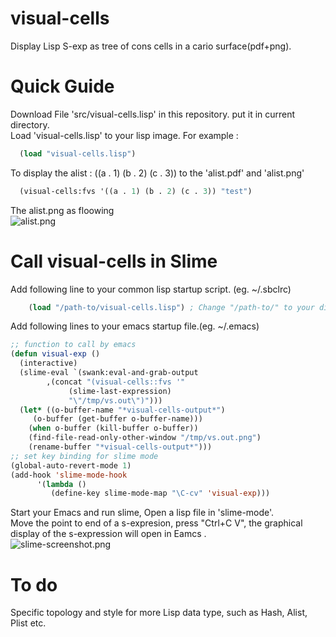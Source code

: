 # visual-cells
Display Lisp S-exp as tree of cons cells in a cario surface(pdf+png).

Quick Guide
===
Download File 'src/visual-cells.lisp' in this repository. put it in current directory.<br>
Load 'visual-cells.lisp' to your lisp image. For example : 
```lisp
  (load "visual-cells.lisp")
```
To display  the  alist : ((a . 1) (b . 2) (c . 3)) to the 'alist.pdf' and 'alist.png'
```lisp
  (visual-cells:fvs '((a . 1) (b . 2) (c . 3)) "test")
```
The alist.png as floowing<br>
![alist.png](https://raw.githubusercontent.com/cuichaox/visual-cells/master/demo/alist.png)

Call visual-cells in Slime
===
Add following line to your common lisp startup script. (eg. ~/.sbclrc)<br>
```lisp
    (load "/path-to/visual-cells.lisp") ; Change "/path-to/" to your directory.
```
Add following lines to your emacs startup file.(eg. ~/.emacs)<br>

```lisp
;; function to call by emacs
(defun visual-exp ()
  (interactive)
  (slime-eval `(swank:eval-and-grab-output
		,(concat "(visual-cells::fvs '"
			 (slime-last-expression)
			 "\"/tmp/vs.out\")")))
  (let* ((o-buffer-name "*visual-cells-output*")
	 (o-buffer (get-buffer o-buffer-name)))
    (when o-buffer (kill-buffer o-buffer))
    (find-file-read-only-other-window "/tmp/vs.out.png")
    (rename-buffer "*visual-cells-output*")))
;; set key binding for slime mode
(global-auto-revert-mode 1)
(add-hook 'slime-mode-hook
	  '(lambda ()
	     (define-key slime-mode-map "\C-cv" 'visual-exp)))
```
Start your Emacs and  run slime, Open a lisp file in 'slime-mode'.<br>
Move the point to end of a s-expresion, press "Ctrl+C V", the graphical display of the s-expression  will open  in Eamcs .<br>
![slime-screenshot.png](https://raw.githubusercontent.com/cuichaox/visual-cells/master/demo/slime-screenshot.png)

To do
===
Specific topology and style  for more Lisp data type, such as Hash, Alist, Plist etc.
